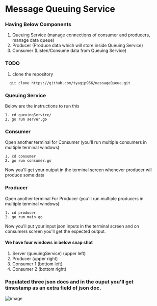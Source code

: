 # Message Queuing Service

### Having Below Components

1. Queuing Service (manage connections of consumer and producers, manage data queue)
2. Producer (Produce data which will store inside Queuing Service)
3. Consumer (Listen/Consume data from Queuing Service)

### TODO
1. clone the repository
```
  git clone https://github.com/tyagip966/messageQueue.git
```

### Queuing Service

Below are the instructions to run this

```
1. cd queuingService/
2. go run server.go
```

### Consumer
Open another terminal for Consumer (you'll run multiple consumers in multiple terminal windows)
```
1. cd consumer
2. go run consumer.go
```
Now you'll get your output in the terminal screen whenever producer will produce some data

### Producer
Open another terminal For Producer (you'll run multiple producers in multiple terminal windows)
```
1. cd producer
2. go run main.go
```
Now you'll put your input json inputs in the terminal screen and on consumers screen you'll get the expected output.

#### We have four windows in below snap shot

1. Server (queuingService) (upper left)
2. Producer  (upper right)
3. Consumer 1 (bottom left)
4. Consumer 2 (bottom right)

### Populated three json docs and in the ouput you'll get timestamp as an extra field of json doc.

![image](https://user-images.githubusercontent.com/29175591/143047250-87451293-84e7-4b64-b5f9-fa519193a563.png)
